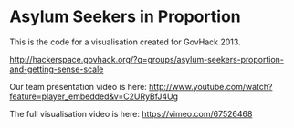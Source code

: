 Asylum Seekers in Proportion
====================

This is the code for a visualisation created for GovHack 2013.

http://hackerspace.govhack.org/?q=groups/asylum-seekers-proportion-and-getting-sense-scale

Our team presentation video is here: http://www.youtube.com/watch?feature=player_embedded&v=C2URyBfJ4Ug

The full visualisation video is here: https://vimeo.com/67526468
